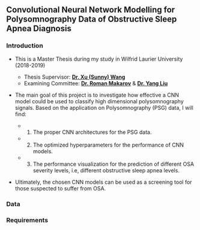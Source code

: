 ## Convolutional Neural Network Modelling for Polysomnography Data of Obstructive Sleep Apnea Diagnosis



### Introduction
- This is a Master Thesis during my study in Wilfrid Laurier University (2018-2019)
  * Thesis Supervisor: [**Dr. Xu (Sunny) Wang**](https://www.wlu.ca/academics/faculties/faculty-of-science/faculty-profiles/xu-sunny-wang/index.html?ref=faculty-profiles%2Fscience%2Fxu-sunny-wang.html)
  * Examining Committee: [**Dr. Roman Makarov**](https://www.wlu.ca/academics/faculties/faculty-of-science/faculty-profiles/roman-makarov/index.html) &
  [**Dr. Yang Liu**](https://online.wlu.ca/faculty/yang-liu)

- The main goal of this project is to investigate how effective a CNN model could be used to classify high dimensional polysomnography signals. Based on the application on Polysomnography (PSG) data, I will find:

    * 1. The proper CNN architectures for the PSG data.
    * 2. The optimized hyperparameters for the performance of CNN models.
    * 3. The performance visualization for the prediction of different OSA severity levels, i.e, different obstructive sleep apnea levels.

- Ultimately, the chosen CNN models can be used as a screening tool for those suspected to suffer from OSA.

### Data



### Requirements
